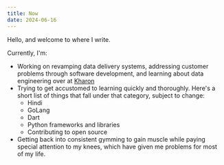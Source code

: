 ```yaml
---
title: Now
date: 2024-06-16
---
```


Hello, and welcome to where I write.

Currently, I'm:
- Working on revamping data delivery systems, addressing customer problems through software development, and learning about data engineering over at [Kharon](https://www.kharon.com/)
- Trying to get accustomed to learning quickly and thoroughly. Here's a short list of things that fall under that category, subject to change:
	- Hindi
	- GoLang
	- Dart
	- Python frameworks and libraries
	- Contributing to open source
- Getting back into consistent gymming to gain muscle while paying special attention to my knees, which have given me problems for most of my life.
